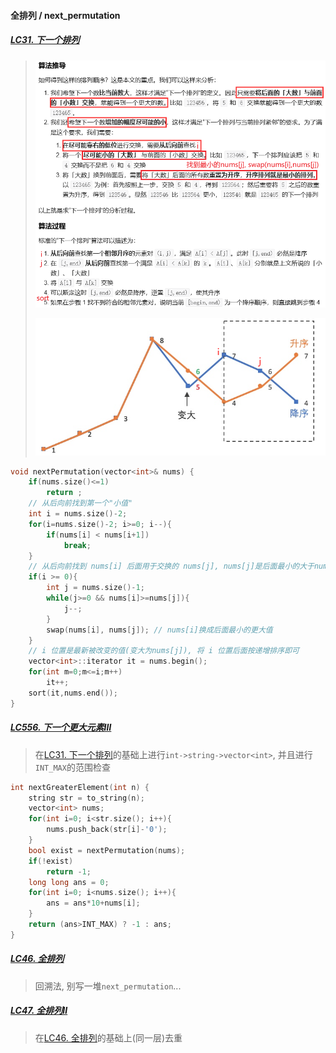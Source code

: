 #### 全排列 / next_permutation


##### [LC31. 下一个排列](/workspace/31.%E4%B8%8B%E4%B8%80%E4%B8%AA%E6%8E%92%E5%88%97.cpp)

> ![next_permutation](/appendix/next_permutation.png)
>
> ![LC31](/appendix/LC31.png)

```CPP
void nextPermutation(vector<int>& nums) {
    if(nums.size()<=1)
        return ;
    // 从后向前找到第一个"小值"
    int i = nums.size()-2;
    for(i=nums.size()-2; i>=0; i--){
        if(nums[i] < nums[i+1])
            break;
    }
    // 从后向前找到 nums[i] 后面用于交换的 nums[j], nums[j]是后面最小的大于nums[i]的值
    if(i >= 0){
        int j = nums.size()-1;
        while(j>=0 && nums[i]>=nums[j]){
            j--;
        }
        swap(nums[i], nums[j]); // nums[i]换成后面最小的更大值
    }
    // i 位置是最新被改变的值(变大为nums[j]), 将 i 位置后面按递增排序即可
    vector<int>::iterator it = nums.begin();
    for(int m=0;m<=i;m++)
        it++;
    sort(it,nums.end());
}
```


##### [LC556. 下一个更大元素Ⅲ](/workspace/556.%E4%B8%8B%E4%B8%80%E4%B8%AA%E6%9B%B4%E5%A4%A7%E5%85%83%E7%B4%A0-iii.cpp)

> 在[LC31. 下一个排列](/workspace/31.%E4%B8%8B%E4%B8%80%E4%B8%AA%E6%8E%92%E5%88%97.cpp)的基础上进行`int->string->vector<int>`, 并且进行`INT_MAX`的范围检查

```CPP
int nextGreaterElement(int n) {
    string str = to_string(n);
    vector<int> nums;
    for(int i=0; i<str.size(); i++){
        nums.push_back(str[i]-'0');
    }
    bool exist = nextPermutation(nums);
    if(!exist)
        return -1;
    long long ans = 0;
    for(int i=0; i<nums.size(); i++){
        ans = ans*10+nums[i];
    }
    return (ans>INT_MAX) ? -1 : ans;
}
```


##### [LC46. 全排列](/workspace/46.%E5%85%A8%E6%8E%92%E5%88%97.cpp)

> 回溯法, 别写一堆`next_permutation`...


##### [LC47. 全排列Ⅱ](/workspace/47.%E5%85%A8%E6%8E%92%E5%88%97-ii.cpp)

> 在[LC46. 全排列](/workspace/46.%E5%85%A8%E6%8E%92%E5%88%97.cpp)的基础上(同一层)去重